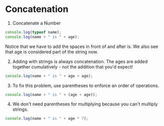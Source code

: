 # Concatenation

1. Concatenate a Number

```javascript
console.log(typeof name);
console.log(name + " is " + age);
```

<Info>
Notice that we have to add the spaces in front of and after is. We also see that age is considered part of the string now.
</Info>

2. Adding with strings is always concatenation. The ages are added together cumulatively - not the addition that you'd expect!

```javascript
console.log(name + " is " + age + age);
```

3. To fix this problem, use parentheses to enforce an order of operations.

```javascript
console.log(name + " is " + (age + age));
```

4. We don't need parentheses for multiplying because you can't multiply strings.

```javascript
console.log(name + " is " + age * 7);
```
